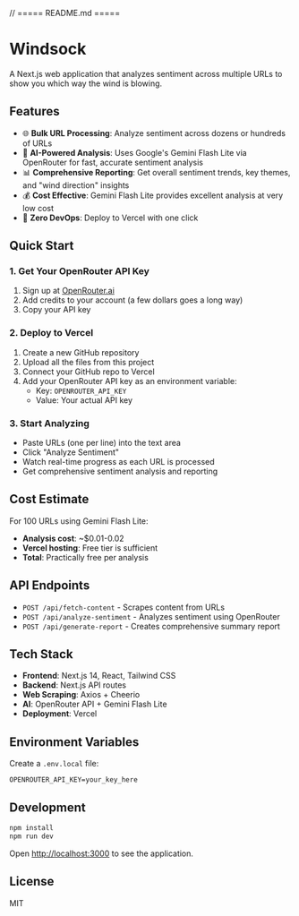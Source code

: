 // ===== README.md =====
# Windsock

A Next.js web application that analyzes sentiment across multiple URLs to show you which way the wind is blowing.

## Features

- 🌐 **Bulk URL Processing**: Analyze sentiment across dozens or hundreds of URLs
- 🤖 **AI-Powered Analysis**: Uses Google's Gemini Flash Lite via OpenRouter for fast, accurate sentiment analysis
- 📊 **Comprehensive Reporting**: Get overall sentiment trends, key themes, and "wind direction" insights
- 💰 **Cost Effective**: Gemini Flash Lite provides excellent analysis at very low cost
- 🚀 **Zero DevOps**: Deploy to Vercel with one click

## Quick Start

### 1. Get Your OpenRouter API Key

1. Sign up at [OpenRouter.ai](https://openrouter.ai)
2. Add credits to your account (a few dollars goes a long way)
3. Copy your API key

### 2. Deploy to Vercel

1. Create a new GitHub repository
2. Upload all the files from this project
3. Connect your GitHub repo to Vercel
4. Add your OpenRouter API key as an environment variable:
   - Key: `OPENROUTER_API_KEY`
   - Value: Your actual API key

### 3. Start Analyzing

- Paste URLs (one per line) into the text area
- Click "Analyze Sentiment"
- Watch real-time progress as each URL is processed
- Get comprehensive sentiment analysis and reporting

## Cost Estimate

For 100 URLs using Gemini Flash Lite:
- **Analysis cost**: ~$0.01-0.02
- **Vercel hosting**: Free tier is sufficient
- **Total**: Practically free per analysis

## API Endpoints

- `POST /api/fetch-content` - Scrapes content from URLs
- `POST /api/analyze-sentiment` - Analyzes sentiment using OpenRouter
- `POST /api/generate-report` - Creates comprehensive summary report

## Tech Stack

- **Frontend**: Next.js 14, React, Tailwind CSS
- **Backend**: Next.js API routes
- **Web Scraping**: Axios + Cheerio
- **AI**: OpenRouter API + Gemini Flash Lite
- **Deployment**: Vercel

## Environment Variables

Create a `.env.local` file:

```
OPENROUTER_API_KEY=your_key_here
```

## Development

```bash
npm install
npm run dev
```

Open [http://localhost:3000](http://localhost:3000) to see the application.

## License

MIT